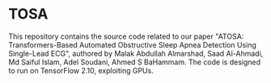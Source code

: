 # TOSA
This repository contains the source code related to our paper "ATOSA: Transformers-Based Automated Obstructive Sleep Apnea Detection Using Single-Lead ECG", authored by Malak Abdullah Almarshad, Saad Al-Ahmadi, Md Saiful Islam, Adel Soudani, Ahmed S BaHammam.  The code is designed to run on TensorFlow 2.10, exploiting GPUs.
